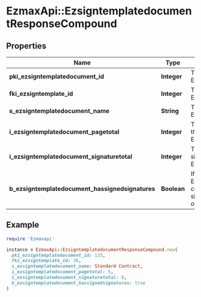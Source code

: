 # EzmaxApi::EzsigntemplatedocumentResponseCompound

## Properties

| Name | Type | Description | Notes |
| ---- | ---- | ----------- | ----- |
| **pki_ezsigntemplatedocument_id** | **Integer** | The unique ID of the Ezsigntemplatedocument |  |
| **fki_ezsigntemplate_id** | **Integer** | The unique ID of the Ezsigntemplate |  |
| **s_ezsigntemplatedocument_name** | **String** | The name of the Ezsigntemplatedocument. |  |
| **i_ezsigntemplatedocument_pagetotal** | **Integer** | The number of pages in the Ezsigntemplatedocument. |  |
| **i_ezsigntemplatedocument_signaturetotal** | **Integer** | The number of total signatures in the Ezsigntemplate. |  |
| **b_ezsigntemplatedocument_hassignedsignatures** | **Boolean** | If the Ezsigntemplatedocument contains signed signatures (From internal or external sources) |  |

## Example

```ruby
require 'Ezmaxapi'

instance = EzmaxApi::EzsigntemplatedocumentResponseCompound.new(
  pki_ezsigntemplatedocument_id: 133,
  fki_ezsigntemplate_id: 36,
  s_ezsigntemplatedocument_name: Standard Contract,
  i_ezsigntemplatedocument_pagetotal: 5,
  i_ezsigntemplatedocument_signaturetotal: 8,
  b_ezsigntemplatedocument_hassignedsignatures: true
)
```

